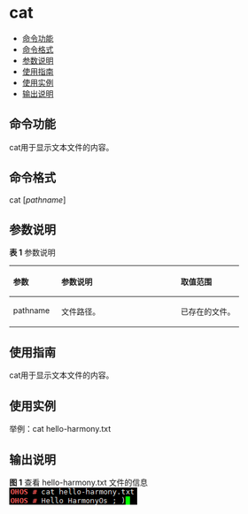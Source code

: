# cat<a name="ZH-CN_TOPIC_0000001179965845"></a>

-   [命令功能](#section16710153391315)
-   [命令格式](#section1699392313158)
-   [参数说明](#section1677217374136)
-   [使用指南](#section186772414131)
-   [使用实例](#section12158131814561)
-   [输出说明](#section183926225561)

## 命令功能<a name="section16710153391315"></a>

cat用于显示文本文件的内容。

## 命令格式<a name="section1699392313158"></a>

cat \[_pathname_\]

## 参数说明<a name="section1677217374136"></a>

**表 1**  参数说明

<a name="table1049mcpsimp"></a>
<table><thead align="left"><tr id="row1055mcpsimp"><th class="cellrowborder" valign="top" width="21%" id="mcps1.2.4.1.1"><p id="p1057mcpsimp"><a name="p1057mcpsimp"></a><a name="p1057mcpsimp"></a>参数</p>
</th>
<th class="cellrowborder" valign="top" width="52%" id="mcps1.2.4.1.2"><p id="p1059mcpsimp"><a name="p1059mcpsimp"></a><a name="p1059mcpsimp"></a>参数说明</p>
</th>
<th class="cellrowborder" valign="top" width="27%" id="mcps1.2.4.1.3"><p id="p1061mcpsimp"><a name="p1061mcpsimp"></a><a name="p1061mcpsimp"></a>取值范围</p>
</th>
</tr>
</thead>
<tbody><tr id="row1062mcpsimp"><td class="cellrowborder" valign="top" width="21%" headers="mcps1.2.4.1.1 "><p id="p1064mcpsimp"><a name="p1064mcpsimp"></a><a name="p1064mcpsimp"></a>pathname</p>
</td>
<td class="cellrowborder" valign="top" width="52%" headers="mcps1.2.4.1.2 "><p id="p1066mcpsimp"><a name="p1066mcpsimp"></a><a name="p1066mcpsimp"></a>文件路径。</p>
</td>
<td class="cellrowborder" valign="top" width="27%" headers="mcps1.2.4.1.3 "><p id="p1068mcpsimp"><a name="p1068mcpsimp"></a><a name="p1068mcpsimp"></a>已存在的文件。</p>
</td>
</tr>
</tbody>
</table>

## 使用指南<a name="section186772414131"></a>

cat用于显示文本文件的内容。

## 使用实例<a name="section12158131814561"></a>

举例：cat hello-harmony.txt

## 输出说明<a name="section183926225561"></a>

**图 1**  查看 hello-harmony.txt 文件的信息<a name="fig15578152824618"></a>  
![](figure/查看-hello-harmony-txt-文件的信息.png "查看-hello-harmony-txt-文件的信息")

